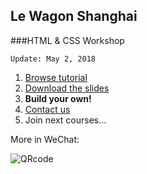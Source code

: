 ## Le Wagon Shanghai

###HTML & CSS Workshop

`Update: May 2, 2018`

1. [Browse tutorial](https://tgenaitay.github.io/workshop-landing-donghua/)
2. [Download the slides](https://github.com/tgenaitay/workshop-landing-donghua/raw/gh-pages/LeWagon-Landing-page-workshop.pdf)
3. **Build your own!**
3. [Contact us](mailto:shanghai@lewagon.org)
4. Join next courses...

More in WeChat:

![QRcode](https://tgenaitay.github.io/workshop-landing-donghua/images/QRCodeLeWagon.gif)


